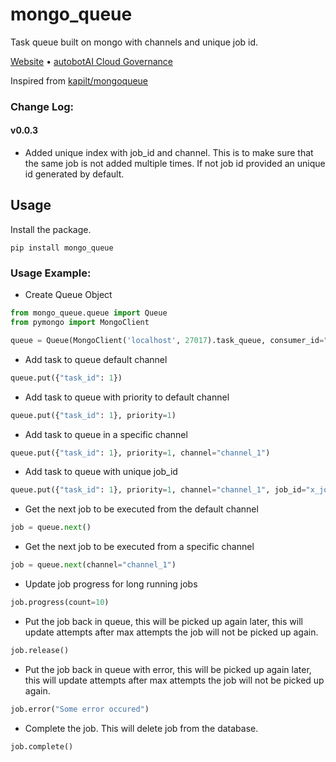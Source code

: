 # mongo_queue
Task queue built on mongo with channels and unique job id.

[Website](http://www.shunyeka.com) • [autobotAI Cloud Governance](https://autobot.live/)

Inspired from [kapilt/mongoqueue](https://github.com/kapilt/mongoqueue)

### Change Log:

#### v0.0.3

-  Added unique index with job_id and channel. This is to make sure that the same job is not added multiple times. If not job id provided an unique id generated by default. 

## Usage

Install the package.

```
pip install mongo_queue
```

###  Usage Example:

*  Create Queue Object
```python
from mongo_queue.queue import Queue
from pymongo import MongoClient

queue = Queue(MongoClient('localhost', 27017).task_queue, consumer_id="consumer-1", timeout=300, max_attempts=3)
```
* Add task to queue default channel

```python
queue.put({"task_id": 1})
```

* Add task to queue with priority to default channel

```python
queue.put({"task_id": 1}, priority=1)
```

* Add task to queue in a specific channel

```python
queue.put({"task_id": 1}, priority=1, channel="channel_1")
```

* Add task to queue with unique job_id

```python
queue.put({"task_id": 1}, priority=1, channel="channel_1", job_id="x_job")
```

* Get the next job to be executed from the default channel

```python
job = queue.next()
```

* Get the next job to be executed from a specific channel

```python
job = queue.next(channel="channel_1")
```

* Update job progress for long running jobs

```python
job.progress(count=10)
```

* Put the job back in queue, this will be picked up again later, this will update attempts after max attempts the job will not be picked up again.

```python
job.release()
```

* Put the job back in queue with error, this will be picked up again later, this will update attempts after max attempts the job will not be picked up again.

```python
job.error("Some error occured")
```

* Complete the job. This will delete job from the database.

```python
job.complete()
```
